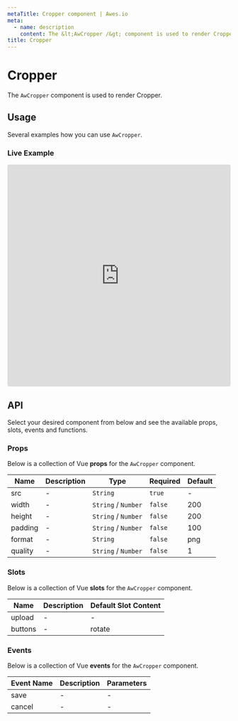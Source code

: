```yaml
---
metaTitle: Cropper сomponent | Awes.io
meta:
  - name: description
    content: The &lt;AwCropper /&gt; component is used to render Cropper - UI Vue component for Awes.io.
title: Cropper
---
```

# Cropper

The `AwCropper` component is used to render Cropper.


## Usage
Several examples how you can use `AwCropper`.

### Live Example
<iframe
     src='https://codesandbox.io/embed/github/awes-io/client/tree/master/examples/basic-ui?autoresize=1&fontsize=14&hidenavigation=1&initialpath=%2Faw-cropper&module=%2Fpages%2Faw-cropper.vue&theme=dark&view=editor'
     style='width:100%; height:500px; border:0; border-radius: 4px; overflow:hidden;'
     title='basic-ui'
     allow='geolocation; microphone; camera; midi; vr; accelerometer; gyroscope; payment; ambient-light-sensor; encrypted-media; usb'
     sandbox='allow-modals allow-forms allow-popups allow-scripts allow-same-origin'
   ></iframe>

## API
Select your desired component from below and see the available props, slots, events and functions.

### Props
Below is a collection of Vue **props** for the `AwCropper` component.
<!-- @vuese:AwCropper:props:start -->
|Name|Description|Type|Required|Default|
|---|---|---|---|---|
|src|-|`String`|`true`|-|
|width|-|`String` /  `Number`|`false`|200|
|height|-|`String` /  `Number`|`false`|200|
|padding|-|`String` /  `Number`|`false`|100|
|format|-|`String`|`false`|png|
|quality|-|`String` /  `Number`|`false`|1|

<!-- @vuese:AwCropper:props:end -->

### Slots
Below is a collection of Vue **slots** for the `AwCropper` component.
<!-- @vuese:AwCropper:slots:start -->
|Name|Description|Default Slot Content|
|---|---|---|
|upload|-|-|
|buttons|-|rotate|

<!-- @vuese:AwCropper:slots:end -->

### Events
Below is a collection of Vue **events** for the `AwCropper` component.
<!-- @vuese:AwCropper:events:start -->
|Event Name|Description|Parameters|
|---|---|---|
|save|-|-|
|cancel|-|-|

<!-- @vuese:AwCropper:events:end -->
